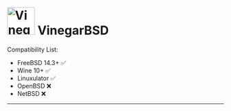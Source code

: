 # <img src="data/icons/vinegar.svg" alt="Vinegar logo" height="64px"> VinegarBSD

Compatibility List:
+ FreeBSD 14.3+ ✅
+ Wine 10+ ✅
+ Linuxulator ✅
+ OpenBSD ❌
+ NetBSD ❌
___________________________________________________________
